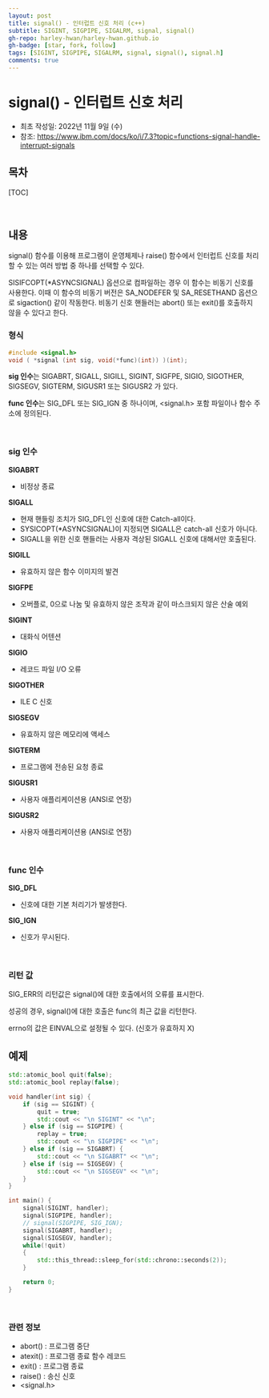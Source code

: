```yaml
---
layout: post
title: signal() - 인터럽트 신호 처리 (c++)
subtitle: SIGINT, SIGPIPE, SIGALRM, signal, signal()
gh-repo: harley-hwan/harley-hwan.github.io
gh-badge: [star, fork, follow]
tags: [SIGINT, SIGPIPE, SIGALRM, signal, signal(), signal.h]
comments: true
---
```


# signal() - 인터럽트 신호 처리
- 최초 작성일: 2022년 11월 9일 (수)
- 참조: https://www.ibm.com/docs/ko/i/7.3?topic=functions-signal-handle-interrupt-signals

## 목차

[TOC]

<br/>

## 내용

signal() 함수를 이용해 프로그램이 운영체제나 raise() 함수에서 인터럽트 신호를 처리할 수 있는 여러 방법 중 하나를 선택할 수 있다.

SISIFCOPT(\*ASYNCSIGNAL) 옵션으로 컴파일하는 경우 이 함수는 비동기 신호를 사용한다. 이때 이 함수의 비동기 버전은 SA_NODEFER 및 SA_RESETHAND 옵션으로 sigaction() 같이 작동한다. 비동기 신호 핸들러는 abort() 또는 exit()를 호출하지 않을 수 있다고 한다. 

### 형식

```c++
#include <signal.h>
void ( *signal (int sig, void(*func)(int)) )(int);
```
**sig 인수**는 SIGABRT, SIGALL, SIGILL, SIGINT, SIGFPE, SIGIO, SIGOTHER, SIGSEGV, SIGTERM, SIGUSR1 또는 SIGUSR2 가 있다.

**func 인수**는 SIG_DFL 또는 SIG_IGN 중 하나이며, <signal.h> 포함 파일이나 함수 주소에 정의된다.

<br/>

### sig 인수

**SIGABRT**
- 비정상 종료

**SIGALL**
- 현재 핸들링 조치가 SIG_DFL인 신호에 대한 Catch-all이다.
- SYSICOPT(*ASYNCSIGNAL)이 지정되면 SIGALL은 catch-all 신호가 아니다.
- SIGALL을 위한 신호 핸들러는 사용자 격상된 SIGALL 신호에 대해서만 호출된다.

**SIGILL**
- 유효하지 않은 함수 이미지의 발견

**SIGFPE**
- 오버플로, 0으로 나눔 및 유효하지 않은 조작과 같이 마스크되지 않은 산술 예외

**SIGINT**
- 대화식 어텐션

**SIGIO**
- 레코드 파일 I/O 오류

**SIGOTHER**
- ILE C 신호

**SIGSEGV**
- 유효하지 않은 메모리에 액세스

**SIGTERM**
- 프로그램에 전송된 요청 종료

**SIGUSR1**
- 사용자 애플리케이션용 (ANSI로 연장)

**SIGUSR2**
- 사용자 애플리케이션용 (ANSI로 연장)

<br/>

### func 인수

**SIG_DFL**
- 신호에 대한 기본 처리기가 발생한다.

**SIG_IGN**
- 신호가 무시된다.

<br/>

### 리턴 값

SIG_ERR의 리턴값은 signal()에 대한 호출에서의 오류를 표시한다.

성공의 경우, signal()에 대한 호출은 func의 최근 값을 리턴한다.

errno의 값은 EINVAL으로 설정될 수 있다. (신호가 유효하지 X)


## 예제

```c++
std::atomic_bool quit(false);
std::atomic_bool replay(false);

void handler(int sig) {
    if (sig == SIGINT) {
        quit = true;
        std::cout << "\n SIGINT" << "\n";
    } else if (sig == SIGPIPE) {
        replay = true;
        std::cout << "\n SIGPIPE" << "\n";
    } else if (sig == SIGABRT) {
        std::cout << "\n SIGABRT" << "\n";
    } else if (sig == SIGSEGV) {
        std::cout << "\n SIGSEGV" << "\n";
    }
}

int main() {
    signal(SIGINT, handler);
    signal(SIGPIPE, handler);
    // signal(SIGPIPE, SIG_IGN);
    signal(SIGABRT, handler);
    signal(SIGSEGV, handler);
    while(!quit)
    {
        std::this_thread::sleep_for(std::chrono::seconds(2));
    }

    return 0;
}
```
<br/>

### 관련 정보

- abort() : 프로그램 중단
- atexit() : 프로그램 종료 함수 레코드
- exit() : 프로그램 종료
- raise() : 송신 신호
- <signal.h>
